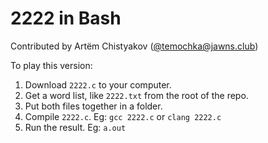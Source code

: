 # 2222 in Bash

Contributed by Artëm Chistyakov ([@temochka@jawns.club](https://jawns.club/@temochka))

To play this version:
1. Download `2222.c` to your computer.
2. Get a word list, like `2222.txt` from the root of the repo.
3. Put both files together in a folder.
4. Compile `2222.c`. Eg: `gcc 2222.c` or `clang 2222.c`
5. Run the result. Eg: `a.out`
